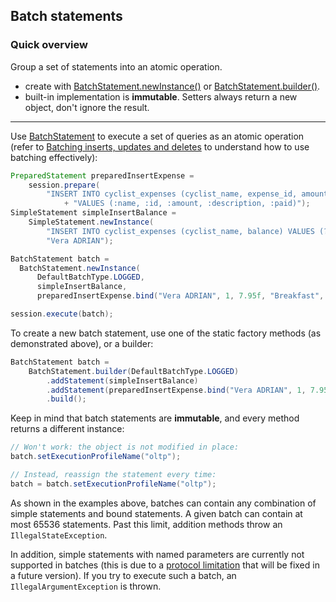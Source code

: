 ## Batch statements

### Quick overview

Group a set of statements into an atomic operation.

* create with [BatchStatement.newInstance()] or [BatchStatement.builder()].
* built-in implementation is **immutable**. Setters always return a new object, don't ignore the
  result.

-----

Use [BatchStatement] to execute a set of queries as an atomic operation (refer to 
[Batching inserts, updates and deletes][batch_dse] to understand how to use batching effectively):

```java
PreparedStatement preparedInsertExpense =
    session.prepare(
        "INSERT INTO cyclist_expenses (cyclist_name, expense_id, amount, description, paid) "
            + "VALUES (:name, :id, :amount, :description, :paid)");
SimpleStatement simpleInsertBalance =
    SimpleStatement.newInstance(
        "INSERT INTO cyclist_expenses (cyclist_name, balance) VALUES (?, 0) IF NOT EXISTS",
        "Vera ADRIAN");

BatchStatement batch =
  BatchStatement.newInstance(
      DefaultBatchType.LOGGED,
      simpleInsertBalance,
      preparedInsertExpense.bind("Vera ADRIAN", 1, 7.95f, "Breakfast", false));

session.execute(batch);
```

To create a new batch statement, use one of the static factory methods (as demonstrated above), or a
builder: 

```java
BatchStatement batch =
    BatchStatement.builder(DefaultBatchType.LOGGED)
        .addStatement(simpleInsertBalance)
        .addStatement(preparedInsertExpense.bind("Vera ADRIAN", 1, 7.95f, "Breakfast", false))
        .build();
```

Keep in mind that batch statements are **immutable**, and every method returns a different instance:

```java
// Won't work: the object is not modified in place:
batch.setExecutionProfileName("oltp");

// Instead, reassign the statement every time:
batch = batch.setExecutionProfileName("oltp");
```

As shown in the examples above, batches can contain any combination of simple statements and bound 
statements. A given batch can contain at most 65536 statements. Past this limit, addition methods
throw an `IllegalStateException`.

In addition, simple statements with named parameters are currently not supported in batches (this is
due to a [protocol limitation][CASSANDRA-10246] that will be fixed in a future version). If you try
to execute such a batch, an `IllegalArgumentException` is thrown.

[BatchStatement]: https://docs.datastax.com/en/drivers/java/4.10/com/datastax/oss/driver/api/core/cql/BatchStatement.html
[BatchStatement.newInstance()]: https://docs.datastax.com/en/drivers/java/4.10/com/datastax/oss/driver/api/core/cql/BatchStatement.html#newInstance-com.datastax.oss.driver.api.core.cql.BatchType-
[BatchStatement.builder()]: https://docs.datastax.com/en/drivers/java/4.10/com/datastax/oss/driver/api/core/cql/BatchStatement.html#builder-com.datastax.oss.driver.api.core.cql.BatchType-
[batch_dse]: http://docs.datastax.com/en/dse/6.7/cql/cql/cql_using/useBatch.html
[CASSANDRA-10246]: https://issues.apache.org/jira/browse/CASSANDRA-10246
